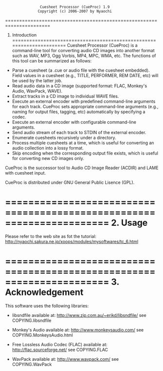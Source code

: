                     Cuesheet Processor (CueProc) 1.9                  
                   Copyright (c) 2006-2007 by Nyaochi                 
                                                                      

======================================================================
1. Introduction
======================================================================
Cuesheet Processor (CueProc) is a command-line tool for converting
audio CD images into another format such as WAV, MP3, Ogg Vorbis, MP4,
MPC, WMA, etc. The functions of this tool can be summarized as follows:

- Parse a cuesheet (a .cue or audio file with the cuesheet embedded).
  Field values in a cuesheet (e.g., TITLE, PERFORMER, REM DATE, etc)
  will be used by the latter job.
- Read audio data in a CD image (supported format: FLAC, Monkey's Audio,
  WavPack, WAVE).
- Extract tracks in a CD image to individual WAVE files.
- Execute an external encoder with predefined command-line arguments
  for each track. CueProc sets appropriate command-line arguments
  (e.g., naming for output files, tagging, etc) automatically by
  specifying a codec.
- Execute an external encoder with configurable command-line arguments.
- Send audio stream of each track to STDIN of the external encoder.
- Enumerate cuesheets recursively under a directory.
- Process multiple cuesheets at a time, which is useful for converting
  an audio collection into a lossy format.
- Skip encoding when the corresponding output file exists, which is
  useful for converting new CD images only.

CueProc is the successor tool to Audio CD Image Reader (ACDIR) and LAME
with cuesheet input.

CueProc is distributed under GNU General Public Lisence (GPL).



======================================================================
2. Usage
======================================================================
Please refer to the web site as fot the tutorial:
http://nyaochi.sakura.ne.jp/xoops/modules/mysoftwares/tc_6.html



======================================================================
3. Acknowledgement
======================================================================
This software uses the following libraries:
- libsndfile
    available at: http://www.zip.com.au/~erikd/libsndfile/
	see COPYING.libsndfile

- Monkey's Audio
    available at: http://www.monkeysaudio.com/
	see COPYING.MonkeysAudio.html

- Free Lossless Audio Codec (FLAC)
	available at: http://flac.sourceforge.net/
	see COPYING.FLAC

- WavPack
	available at: http://www.wavpack.com/
	see COPYING.WavPack